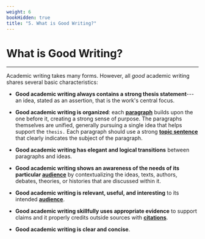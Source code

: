 ```yaml
---
weight: 6
bookHidden: true
title: "5. What is Good Writing?"
---
```



# What is Good Writing?

---

Academic writing takes many forms. However, all *good* academic writing
shares several basic characteristics:

-   **Good academic writing always contains a strong thesis statement**---an idea, stated as an assertion, that is the work's central focus.

-   **Good academic writing is organized**: each [**paragraph**](/resources/open-handbook/chapter-7)
    builds upon the one before it, creating a strong sense of purpose.
    The paragraphs themselves are unified, generally pursuing a single
    idea that helps support the `thesis.` Each paragraph should use a
    strong [**topic sentence**](/resources/open-handbook/chapter-7) that clearly indicates the subject of the
    paragraph.

-   **Good academic writing has elegant and logical transitions** between paragraphs and ideas.

-   **Good academic writing shows an awareness of the needs of its particular [**audience**](/resources/open-handbook/chapter-3)** by contextualizing the ideas, texts, authors, debates, theories, or histories that are discussed within it.

-   **Good academic writing is relevant, useful, and interesting** to its intended [**audience**](/resources/open-handbook/chapter-3).

-   **Good academic writing skillfully uses appropriate evidence** to support claims and it properly credits outside sources with [**citations**](/resources/open-handbook/chapter-11).

-   **Good academic writing is clear and concise**.

